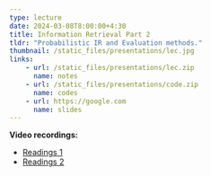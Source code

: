 ```yaml
---
type: lecture
date: 2024-03-08T8:00:00+4:30
title: Information Retrieval Part 2
tldr: "Probabilistic IR and Evaluation methods."
thumbnail: /static_files/presentations/lec.jpg
links: 
    - url: /static_files/presentations/lec.zip
      name: notes
    - url: /static_files/presentations/code.zip
      name: codes
    - url: https://google.com
      name: slides
---
```

**Video recordings:**
- [Readings 1](http://example.com)
- [Readings 2](http://example.com)
